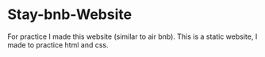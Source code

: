 # Stay-bnb-Website
For practice I made this website (similar to air bnb).
This is a static website, I made to practice html and css.
